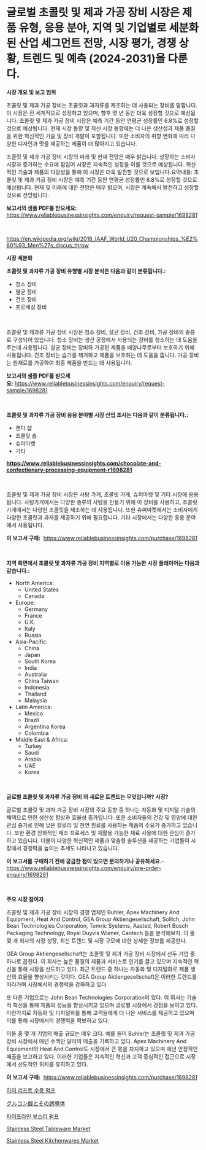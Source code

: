 <p><h1>글로벌 초콜릿 및 제과 가공 장비 시장은 제품 유형, 응용 분야, 지역 및 기업별로 세분화된 산업 세그먼트 전망, 시장 평가, 경쟁 상황, 트렌드 및 예측 (2024-2031)을 다룬다.</h1></p><p><strong>시장 개요 및 보고 범위</strong></p>
<p><p>초콜릿 및 제과 가공 장비는 초콜릿과 과자류를 제조하는 데 사용되는 장비를 말합니다. 이 시장은 전 세계적으로 성장하고 있으며, 향후 몇 년 동안 더욱 성장할 것으로 예상됩니다. 초콜릿 및 제과 가공 장비 시장은 예측 기간 동안 연평균 성장률인 6.8%로 성장할 것으로 예상됩니다. 현재 시장 동향 및 최신 시장 동향에는 더 나은 생산성과 제품 품질을 위한 혁신적인 기술 및 장비 개발이 포함됩니다. 또한 소비자의 취향 변화에 따라 다양한 디자인과 맛을 제공하는 제품이 더 많아지고 있습니다.</p><p>초콜릿 및 제과 가공 장비 시장의 미래 및 현재 전망은 매우 밝습니다. 성장하는 소비자 시장과 증가하는 수요에 힘입어 시장은 지속적인 성장을 이룰 것으로 예상됩니다. 혁신적인 기술과 제품의 다양성을 통해 이 시장은 더욱 발전할 것으로 보입니다.요약내용: 초콜릿 및 제과 가공 장비 시장은 예측 기간 동안 연평균 성장률인 6.8%로 성장할 것으로 예상됩니다. 현재 및 미래에 대한 전망은 매우 밝으며, 시장은 계속해서 발전하고 성장할 것으로 전망됩니다.</p></p>
<p><strong>보고서의 샘플 PDF를 받으세요:</strong> <a href="https://www.reliablebusinessinsights.com/enquiry/request-sample/1698281">https://www.reliablebusinessinsights.com/enquiry/request-sample/1698281</a></p>
<p>&nbsp;</p>
<p><a href="https://en.wikipedia.org/wiki/2018_IAAF_World_U20_Championships_%E2%80%93_Men%27s_discus_throw">https://en.wikipedia.org/wiki/2018_IAAF_World_U20_Championships_%E2%80%93_Men%27s_discus_throw</a></p>
<p><strong>시장 세분화</strong></p>
<p><strong>초콜릿 및 과자류 가공 장비 유형별 시장 분석은 다음과 같이 분류됩니다.:</strong></p>
<p><ul><li>청소 장비</li><li>멸균 장비</li><li>건조 장비</li><li>프로세싱 장비</li></ul></p>
<p>&nbsp;</p>
<p><p>초콜릿 및 제과류 가공 장비 시장은 청소 장비, 살균 장비, 건조 장비, 가공 장비의 종류로 구성되어 있습니다. 청소 장비는 생산 공정에서 사용되는 장비를 청소하는 데 도움을 주는데 사용됩니다. 살균 장비는 장비와 가공된 제품을 배양나무로부터 보호하기 위해 사용됩니다. 건조 장비는 습기를 제거하고 제품을 보호하는 데 도움을 줍니다. 가공 장비는 원재료를 가공하여 최종 제품을 만드는 데 사용됩니다.</p></p>
<p><strong>보고서의 샘플 PDF를 받으세요:</strong>&nbsp;<a href="https://www.reliablebusinessinsights.com/enquiry/request-sample/1698281">https://www.reliablebusinessinsights.com/enquiry/request-sample/1698281</a></p>
<p>&nbsp;</p>
<p><strong> 초콜릿 및 과자류 가공 장비 응용 분야별 시장 산업 조사는 다음과 같이 분류됩니다.:</strong></p>
<p><ul><li>캔디 샵</li><li>초콜릿 숍</li><li>슈퍼마켓</li><li>기타</li></ul></p>
<p><strong><a href="https://www.reliablebusinessinsights.com/chocolate-and-confectionary-processing-equipment-r1698281">https://www.reliablebusinessinsights.com/chocolate-and-confectionary-processing-equipment-r1698281</a></strong></p>
<p>&nbsp;</p>
<p><p>초콜릿 및 제과 가공 장비 시장은 사탕 가게, 초콜릿 가게, 슈퍼마켓 및 기타 시장에 응용됩니다. 사탕가게에서는 다양한 종류의 사탕을 만들기 위해 이 장비를 사용하고, 초콜릿 가게에서는 다양한 초콜릿을 제조하는 데 사용됩니다. 또한 슈퍼마켓에서는 소비자에게 다양한 초콜릿과 과자를 제공하기 위해 필요합니다. 기타 시장에서는 다양한 응용 분야에서 사용됩니다.</p></p>
<p><strong>이 보고서 구매:</strong>&nbsp; <a href="https://www.reliablebusinessinsights.com/purchase/1698281">https://www.reliablebusinessinsights.com/purchase/1698281</a></p>
<p>&nbsp;</p>
<p><strong>지역 측면에서 초콜릿 및 과자류 가공 장비 지역별로 이용 가능한 시장 플레이어는 다음과 같습니다.:</strong></p>
<p><ul>
    <li>
        North America:
        <ul>
            <li>United States</li>
            <li>Canada</li>
        </ul>
    </li>
    <li>
        Europe:
        <ul>
            <li>Germany</li>
            <li>France</li>
            <li>U.K.</li>
            <li>Italy</li>
            <li>Russia</li>
        </ul>
    </li>
    <li>
        Asia-Pacific:
        <ul>
            <li>China</li>
            <li>Japan</li>
            <li>South Korea</li>
            <li>India</li>
            <li>Australia</li>
            <li>China Taiwan</li>
            <li>Indonesia</li>
            <li>Thailand</li>
            <li>Malaysia</li>
        </ul>
    </li>
    <li>
        Latin America:
        <ul>
            <li>Mexico</li>
            <li>Brazil</li>
            <li>Argentina Korea</li>
            <li>Colombia</li>
        </ul>
    </li>
    <li>
        Middle East & Africa:
        <ul>
            <li>Turkey</li>
            <li>Saudi</li>
            <li>Arabia</li>
            <li>UAE</li>
            <li>Korea</li>
        </ul>
    </li>
    </ul></p>
<p>&nbsp;</p>
<p><strong>글로벌 초콜릿 및 과자류 가공 장비 의 새로운 트렌드는 무엇입니까? 시장?</strong></p>
<p><p>글로벌 초콜릿 및 과자 가공 장비 시장의 주요 동향 중 하나는 자동화 및 디지털 기술의 채택으로 인한 생산성 향상과 효율성 증가입니다. 또한 소비자들의 건강 및 영양에 대한 관심 증가로 인해 낮은 칼로리 및 천연 원료를 사용하는 제품의 수요가 증가하고 있습니다. 또한 환경 친화적인 제조 프로세스 및 재활용 가능한 재료 사용에 대한 관심이 증가하고 있습니다. 더불어 다양한 혁신적인 제품과 맞춤형 솔루션을 제공하는 기업들이 시장에서 경쟁력을 높이는 추세도 나타나고 있습니다.</p></p>
<p><strong>이 보고서를 구매하기 전에 궁금한 점이 있으면 문의하거나 공유하세요.</strong>- <a href="https://www.reliablebusinessinsights.com/enquiry/pre-order-enquiry/1698281">https://www.reliablebusinessinsights.com/enquiry/pre-order-enquiry/1698281</a></p>
<p>&nbsp;</p>
<p><strong>주요 시장 참여자</strong></p>
<p><p>초콜릿 및 제과 가공 장비 시장의 경쟁 업체인 Buhler, Apex Machinery And Equipment, Heat And Control, GEA Group Aktiengesellschaft, Sollich, John Bean Technologies Corporation, Tomric Systems, Aasted, Robert Bosch Packaging Technology, Royal Duyvis Wiener, Caotech 등을 분석해보자. 이 중 몇 개 회사의 시장 성장, 최신 트렌드 및 시장 규모에 대한 상세한 정보를 제공한다.</p><p>GEA Group Aktiengesellschaft는 초콜릿 및 제과 가공 장비 시장에서 선두 기업 중 하나로 꼽힌다. 이 회사는 높은 품질의 제품과 서비스로 인기를 끌고 있으며 지속적인 혁신을 통해 시장을 선도하고 있다. 최근 트렌드 중 하나는 자동화 및 디지털화로 제품 생산의 효율을 향상시키는 것이다. GEA Group Aktiengesellschaft은 이러한 트렌드를 따라가며 시장에서의 경쟁력을 강화하고 있다.</p><p>또 다른 기업으로는 John Bean Technologies Corporation이 있다. 이 회사는 기술적 혁신을 통해 제품의 성능을 향상시키고 있으며 글로벌 시장에서 강점을 보이고 있다. 마찬가지로 자동화 및 디지털화를 통해 고객들에게 더 나은 서비스를 제공하고 있으며 이를 통해 시장에서의 경쟁력을 확보하고 있다.</p><p>이들 중 몇 개 기업의 매출 규모는 매우 크다. 예를 들어 Buhler는 초콜릿 및 제과 가공 장비 시장에서 매년 수백만 달러의 매출을 기록하고 있다. Apex Machinery And Equipment와 Heat And Control도 시장에서 큰 몫을 차지하고 있으며 매년 안정적인 매출을 보고하고 있다. 이러한 기업들은 지속적인 혁신과 고객 중심적인 접근으로 시장에서 선도적인 위치를 유지하고 있다.</p></p>
<p><strong>이 보고서 구매:</strong>&nbsp;&nbsp;<a href="https://www.reliablebusinessinsights.com/purchase/1698281">https://www.reliablebusinessinsights.com/purchase/1698281</a></p>
<p><p><a href="https://github.com/dollarearner151/Market-Research-Report-List-1/blob/main/9199921148785.md">하이 리프트 수중 펌프</a></p><p><a href="https://github.com/SimeonBode1/Market-Research-Report-List-1/blob/main/6099007140897.md">グルコン酸とその誘導体</a></p><p><a href="https://github.com/Gregost89076vddcv/Market-Research-Report-List-1/blob/main/1092788148784.md">파이프라인 부스터 펌프</a></p><p><a href="https://github.com/EveKerluke2023/Market-Research-Report-List-1/blob/main/stainless-steel-tableware-market.md">Stainless Steel Tableware Market</a></p><p><a href="https://github.com/angeliabkratze/Market-Research-Report-List-1/blob/main/stainless-steel-kitchenwares-market.md">Stainless Steel Kitchenwares Market</a></p></p>